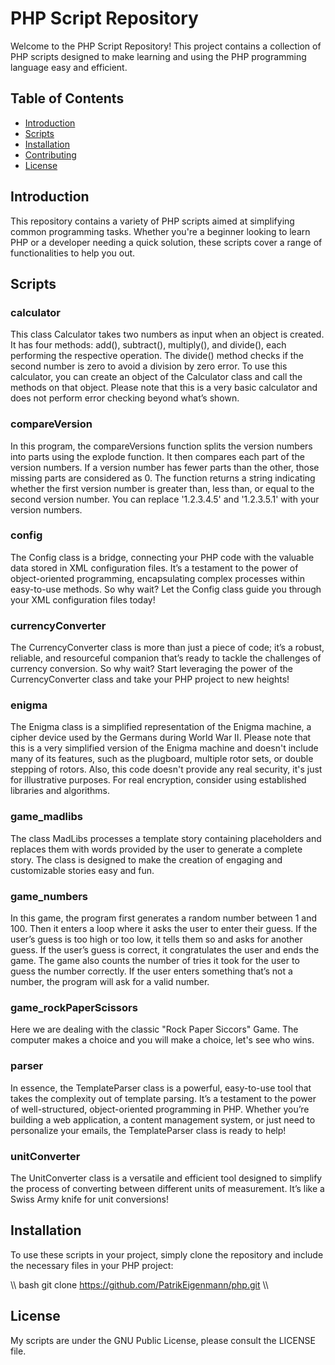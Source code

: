 # PHP Script Repository

Welcome to the PHP Script Repository! This project contains a collection of PHP scripts designed to make learning and using the PHP programming language easy and efficient.

## Table of Contents
- [Introduction](#introduction)
- [Scripts](#scripts)
- [Installation](#installation)
- [Contributing](#contributing)
- [License](#license)

## Introduction

This repository contains a variety of PHP scripts aimed at simplifying common programming tasks. Whether you're a beginner looking to learn PHP or a developer needing a quick solution, these scripts cover a range of functionalities to help you out.

## Scripts

### calculator
This class Calculator takes two numbers as input when an object is created. It has four methods: add(),
subtract(), multiply(), and divide(), each performing the respective operation. The divide() method
checks if the second number is zero to avoid a division by zero error. To use this calculator, you
can create an object of the Calculator class and call the methods on that object. Please note that
this is a very basic calculator and does not perform error checking beyond what’s shown.

### compareVersion
In this program, the compareVersions function splits the version numbers into
parts using the explode function. It then compares each part of the version numbers. If a version
number has fewer parts than the other, those missing parts are considered as 0. The function returns
a string indicating whether the first version number is greater than, less than, or equal to the
second version number. You can replace '1.2.3.4.5' and '1.2.3.5.1' with your version numbers.

### config
The Config class is a bridge, connecting your PHP code with the valuable data stored
in XML configuration files. It’s a testament to the power of object-oriented programming,
encapsulating complex processes within easy-to-use methods. So why wait? Let the Config class guide
you through your XML configuration files today!

### currencyConverter
The CurrencyConverter class is more than just a piece of code; it’s a robust, reliable,
and resourceful companion that’s ready to tackle the challenges of currency conversion. So why
wait? Start leveraging the power of the CurrencyConverter class and take your PHP project to new
heights!

### enigma
The Enigma class is a simplified representation of the Enigma machine, a cipher device
used by the Germans during World War II. Please note that this is a very simplified version of the
Enigma machine and doesn't include many of its features, such as the plugboard, multiple rotor sets,
or double stepping of rotors. Also, this code doesn't provide any real security, it's just for
illustrative purposes. For real encryption, consider using established libraries and algorithms.

### game_madlibs
The class MadLibs processes a template story containing placeholders and replaces them with words provided
by the user to generate a complete story. The class is designed to make the creation of engaging
and customizable stories easy and fun.

### game_numbers
In this game, the program first generates a random number between 1 and 100. Then it
enters a loop where it asks the user to enter their guess. If the user’s guess is too high or too
low, it tells them so and asks for another guess. If the user’s guess is correct, it congratulates
the user and ends the game. The game also counts the number of tries it took for the user to guess
the number correctly. If the user enters something that’s not a number, the program will ask for
a valid number.

### game_rockPaperScissors
Here we are dealing with the classic "Rock Paper Siccors" Game. The computer makes a choice and you
will make a choice, let's see who wins.

### parser
In essence, the TemplateParser class is a powerful, easy-to-use tool that takes the complexity
out of template parsing. It’s a testament to the power of well-structured, object-oriented
programming in PHP. Whether you’re building a web application, a content management system,
or just need to personalize your emails, the TemplateParser class is ready to help!

### unitConverter
The UnitConverter class is a versatile and efficient tool designed to simplify
the process of converting between different units of measurement. It’s like a Swiss Army knife for
unit conversions!

## Installation

To use these scripts in your project, simply clone the repository and include the necessary files in your PHP project:

\\\ bash
git clone https://github.com/PatrikEigenmann/php.git
\\\

## License
My scripts are under the GNU Public License, please consult the LICENSE file.